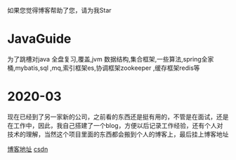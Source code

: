 如果您觉得博客帮助了您，请为我Star
# JavaGuide
为了跳槽对java 全盘复习,覆盖,jvm 数据结构,集合框架,一些算法,spring全家桶,mybatis,sql ,mq,索引框架es,协调框架zookeeper ,缓存框架redis等
# 2020-03
现在已经到了另一家新的公司，之前看的东西还是挺有用的，不管是在面试，还是在工作中，因此，我自己搭建了一个blog，方便以后记录工作经验，还有个人对技术的理解，当然这个项目里面的东西都会搬到个人的博客上，最后挂上博客地址

[博客地址](http://jaspter.cn/ "zzq")
[csdn](https://blog.csdn.net/qq_39148187?type=blog "zzq")



